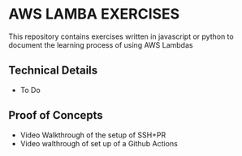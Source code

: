 # AWS LAMBA EXERCISES
This repository contains exercises written in javascript or python to document the 
learning process of using AWS Lambdas

## Technical Details
- To Do

## Proof of Concepts
- Video Walkthrough of the setup of SSH+PR
- Video walthrough of set up of a Github Actions

 
